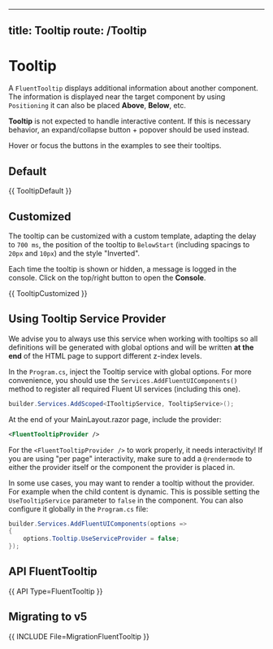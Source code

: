
---
title: Tooltip
route: /Tooltip
---

# Tooltip

A `FluentTooltip` displays additional information about another component.
The information is displayed near the target component by using `Positioning` it can also be placed **Above**, **Below**, etc.

**Tooltip** is not expected to handle interactive content. If this is necessary behavior, an expand/collapse button + popover should be used instead.

Hover or focus the buttons in the examples to see their tooltips.

## Default

{{ TooltipDefault }}

## Customized
The tooltip can be customized with a custom template,
adapting the delay to `700 ms`, the position of the tooltip to `BelowStart` (including spacings to `20px` and `10px`)
and the style "Inverted".

Each time the tooltip is shown or hidden, a message is logged in the console. Click on the top/right button to open the **Console**.

{{ TooltipCustomized }}

## Using Tooltip Service Provider

We advise you to always use this service when working with tooltips so all definitions will be generated with global options
and will be written **at the end** of the HTML page to support different z-index levels.

In the `Program.cs`, inject the Tooltip service with global options.
For more convenience, you should use the `Services.AddFluentUIComponents()` method to register all required Fluent UI services (including this one).

```csharp
builder.Services.AddScoped<ITooltipService, TooltipService>();
```

At the end of your MainLayout.razor page, include the provider:

```xml
<FluentTooltipProvider />
```

For the `<FluentTooltipProvider />` to work properly, it needs interactivity!
If you are using "per page" interactivity, make sure to add a `@rendermode` to either the provider itself or the component the provider is placed in.

In some use cases, you may want to render a tooltip without the provider. For example when the child content is dynamic.
This is possible setting the `UseTooltipService` parameter to `false` in the component.
You can also configure it globally in the `Program.cs` file:
```csharp
builder.Services.AddFluentUIComponents(options =>
{
    options.Tooltip.UseServiceProvider = false;
});
```

## API FluentTooltip

{{ API Type=FluentTooltip }}

## Migrating to v5

{{ INCLUDE File=MigrationFluentTooltip }}
